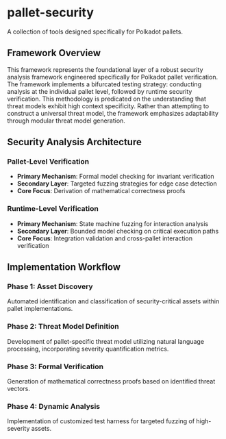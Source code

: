 # pallet-security
A collection of tools designed specifically for Polkadot pallets.

## Framework Overview
This framework represents the foundational layer of a robust security analysis framework engineered specifically for Polkadot pallet verification. The framework implements a bifurcated testing strategy: conducting analysis at the individual pallet level, followed by runtime security verification. This methodology is predicated on the understanding that threat models exhibit high context specificity. Rather than attempting to construct a universal threat model, the framework emphasizes adaptability through modular threat model generation.

## Security Analysis Architecture

### Pallet-Level Verification
- **Primary Mechanism**: Formal model checking for invariant verification
- **Secondary Layer**: Targeted fuzzing strategies for edge case detection
- **Core Focus**: Derivation of mathematical correctness proofs

### Runtime-Level Verification
- **Primary Mechanism**: State machine fuzzing for interaction analysis
- **Secondary Layer**: Bounded model checking on critical execution paths
- **Core Focus**: Integration validation and cross-pallet interaction verification

## Implementation Workflow

### Phase 1: Asset Discovery
Automated identification and classification of security-critical assets within pallet implementations.

### Phase 2: Threat Model Definition
Development of pallet-specific threat model utilizing natural language processing, incorporating severity quantification metrics.

### Phase 3: Formal Verification
Generation of mathematical correctness proofs based on identified threat vectors.

### Phase 4: Dynamic Analysis
Implementation of customized test harness for targeted fuzzing of high-severity assets.